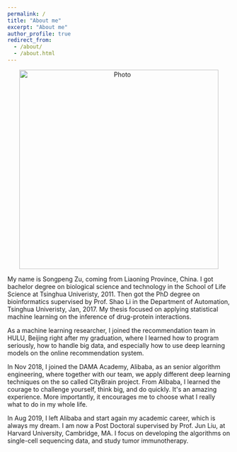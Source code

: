 ```yaml
---
permalink: /
title: "About me"
excerpt: "About me"
author_profile: true
redirect_from: 
  - /about/
  - /about.html
---
```


<p align="center">
  <img src="https://beyondpie.github.io/files/songpeng.jpg?raw=true" alt="Photo" style="width: 450px;"/> 
</p>
My name is Songpeng Zu, coming from Liaoning Province, China. I got bachelor
degree on biological science and technology in the School of Life Science at
Tsinghua Univeristy, 2011. Then got the PhD degree on bioinformatics supervised
by Prof. Shao Li in the Department of Automation, Tsinghua Univeristy,
Jan, 2017. My thesis focused on applying statistical machine learning on the
inference of drug-protein interactions. 

As a machine learning researcher, I joined the recommendation team in HULU,
Beijing right after my graduation, where I learned how to program seriously, how to handle
big data, and especially how to use deep learning models on the online
recommendation system. 

In Nov 2018, I joined the DAMA Academy, Alibaba, as an senior algorithm
engineering, where together with our team, we apply different deep learning
techniques on the so called CityBrain project. From Alibaba, I learned the
courage to challenge yourself, think big, and do quickly. It's an amazing
experience. More importantly, it encourages me to choose what I really what to do in
my whole life. 

In Aug 2019, I left Alibaba and start again my academic career, which is always
my dream. I am now a Post Doctoral supervised by Prof. Jun Liu, at Harvard
University, Cambridge, MA. I focus on developing the algorithms on single-cell
sequencing data, and study tumor immunotherapy. 




